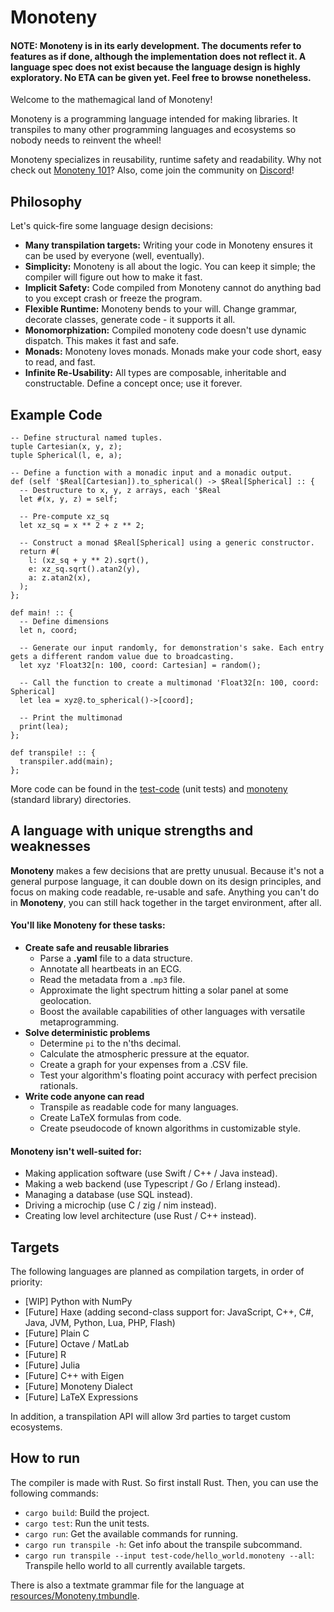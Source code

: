 # Monoteny

#### NOTE: Monoteny is in its early development. The documents refer to features as if done, although the implementation does not reflect it. A language spec does not exist because the language design is highly exploratory. No ETA can be given yet. Feel free to browse nonetheless.

Welcome to the mathemagical land of Monoteny! 

Monoteny is a programming language intended for making libraries. It transpiles to many other programming languages and ecosystems so nobody needs to reinvent the wheel!

Monoteny specializes in reusability, runtime safety and readability. Why not check out [Monoteny 101](https://www.craft.me/s/dYSfJhYM9TAsne)? Also, come join the community on [Discord](https://discord.gg/zgyNx9K7mE)!

## Philosophy

Let's quick-fire some language design decisions:

- **Many transpilation targets:** Writing your code in Monoteny ensures it can be used by everyone (well, eventually).
- **Simplicity:** Monoteny is all about the logic. You can keep it simple; the compiler will figure out how to make it fast.
- **Implicit Safety:** Code compiled from Monoteny cannot do anything bad to you except crash or freeze the program.
- **Flexible Runtime:** Monoteny bends to your will. Change grammar, decorate classes, generate code - it supports it all.
- **Monomorphization:** Compiled monoteny code doesn't use dynamic dispatch. This makes it fast and safe.
- **Monads:** Monoteny loves monads. Monads make your code short, easy to read, and fast.
- **Infinite Re-Usability:** All types are composable, inheritable and constructable. Define a concept once; use it forever.

## Example Code

```
-- Define structural named tuples.
tuple Cartesian(x, y, z);
tuple Spherical(l, e, a);

-- Define a function with a monadic input and a monadic output.
def (self '$Real[Cartesian]).to_spherical() -> $Real[Spherical] :: {
  -- Destructure to x, y, z arrays, each '$Real
  let #(x, y, z) = self;

  -- Pre-compute xz_sq
  let xz_sq = x ** 2 + z ** 2;

  -- Construct a monad $Real[Spherical] using a generic constructor.
  return #(
    l: (xz_sq + y ** 2).sqrt(),
    e: xz_sq.sqrt().atan2(y),
    a: z.atan2(x),
  );
};

def main! :: {
  -- Define dimensions
  let n, coord;
  
  -- Generate our input randomly, for demonstration's sake. Each entry gets a different random value due to broadcasting.
  let xyz 'Float32[n: 100, coord: Cartesian] = random();
  
  -- Call the function to create a multimonad 'Float32[n: 100, coord: Spherical] 
  let lea = xyz@.to_spherical()->[coord];
  
  -- Print the multimonad
  print(lea);
};

def transpile! :: {
  transpiler.add(main);
};
```

More code can be found in the [test-code](./test-code) (unit tests) and [monoteny](./monoteny) (standard library)  directories.

## A language with unique strengths and weaknesses

**Monoteny** makes a few decisions that are pretty unusual. Because it's not a general purpose language, it can double down on its design principles, and focus on making code readable, re-usable and safe. Anything you can't do in **Monoteny**, you can still hack together in the target environment, after all.


#### You'll like Monoteny for these tasks:

- **Create safe and reusable libraries**
    - Parse a **.yaml** file to a data structure.
    - Annotate all heartbeats in an ECG.
    - Read the metadata from a `.mp3` file.
    - Approximate the light spectrum hitting a solar panel at some geolocation.
    - Boost the available capabilities of other languages with versatile metaprogramming.
- **Solve deterministic problems**
    - Determine `pi` to the n'ths decimal.
    - Calculate the atmospheric pressure at the equator.
    - Create a graph for your expenses from a .CSV file.
    - Test your algorithm's floating point accuracy with perfect precision rationals.
- **Write code anyone can read**
  - Transpile as readable code for many languages.
  - Create LaTeX formulas from code.
  - Create pseudocode of known algorithms in customizable style.

#### Monoteny isn't well-suited for:

- Making application software (use Swift / C++ / Java instead).
- Making a web backend (use Typescript / Go / Erlang instead).
- Managing a database (use SQL instead).
- Driving a microchip (use C / zig / nim instead).
- Creating low level architecture (use Rust / C++ instead).


## Targets

The following languages are planned as compilation targets, in order of priority:

* [WIP] Python with NumPy
* [Future] Haxe (adding second-class support for: JavaScript, C++, C#, Java, JVM, Python, Lua, PHP, Flash)
* [Future] Plain C
* [Future] Octave / MatLab
* [Future] R
* [Future] Julia
* [Future] C++ with Eigen
* [Future] Monoteny Dialect
* [Future] LaTeX Expressions

In addition, a transpilation API will allow 3rd parties to target custom ecosystems.

## How to run

The compiler is made with Rust. So first install Rust.
Then, you can use the following commands:

- `cargo build`: Build the project.
- `cargo test`: Run the unit tests.
- `cargo run`: Get the available commands for running. 
- `cargo run transpile -h`: Get info about the transpile subcommand. 
- `cargo run transpile --input test-code/hello_world.monoteny --all`: Transpile hello world to all currently available targets.

There is also a textmate grammar file for the language at [resources/Monoteny.tmbundle](./resources/Monoteny.tmbundle).
